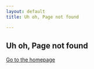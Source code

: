 ```yaml
---
layout: default
title: Uh oh, Page not found

---
```

## Uh oh, Page not found

[Go to the homepage](/ "Back to homepage")